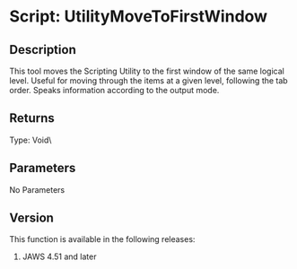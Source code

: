 # Script: UtilityMoveToFirstWindow

## Description

This tool moves the Scripting Utility to the first window of the same
logical level. Useful for moving through the items at a given level,
following the tab order. Speaks information according to the output
mode.

## Returns

Type: Void\

## Parameters

No Parameters

## Version

This function is available in the following releases:

1.  JAWS 4.51 and later
